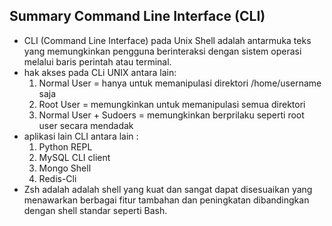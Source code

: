 ## Summary Command Line Interface (CLI)

- CLI (Command Line Interface) pada Unix Shell adalah  antarmuka teks yang memungkinkan pengguna berinteraksi dengan sistem operasi melalui baris perintah atau terminal.
- hak akses pada CLi UNIX antara lain:
   1. Normal User = hanya untuk memanipulasi direktori /home/username saja
   2. Root User = memungkinkan untuk memanipulasi semua direktori
   3. Normal User + Sudoers = memungkinkan berprilaku seperti root user secara mendadak
- aplikasi lain CLI antara lain :
   1. Python REPL
   2. MySQL CLI client
   3. Mongo Shell
   4. Redis-Cli
- Zsh adalah adalah shell yang kuat dan sangat dapat disesuaikan yang menawarkan berbagai fitur tambahan dan peningkatan dibandingkan dengan shell standar seperti Bash. 

